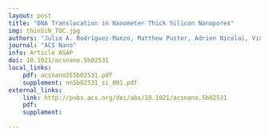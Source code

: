 ```yaml
---
layout: post
title: "DNA Translocation in Nanometer Thick Silicon Nanopores"
img: thinSiN_TOC.jpg
authors: "Julio A. Rodríguez-Manzo, Matthew Puster, Adrien Nicolaï, Vincent Meunier, and Marija Drndic"
journal: "ACS Nano"
info: Article ASAP
doi: 10.1021/acsnano.5b02531
local_links:
    pdf: acsnano2E5b02531.pdf
    supplement: nn5b02531_si_001.pdf
external_links:
    link: http://pubs.acs.org/doi/abs/10.1021/acsnano.5b02531
    pdf:
    supplement:

---
```


<!--more-->
